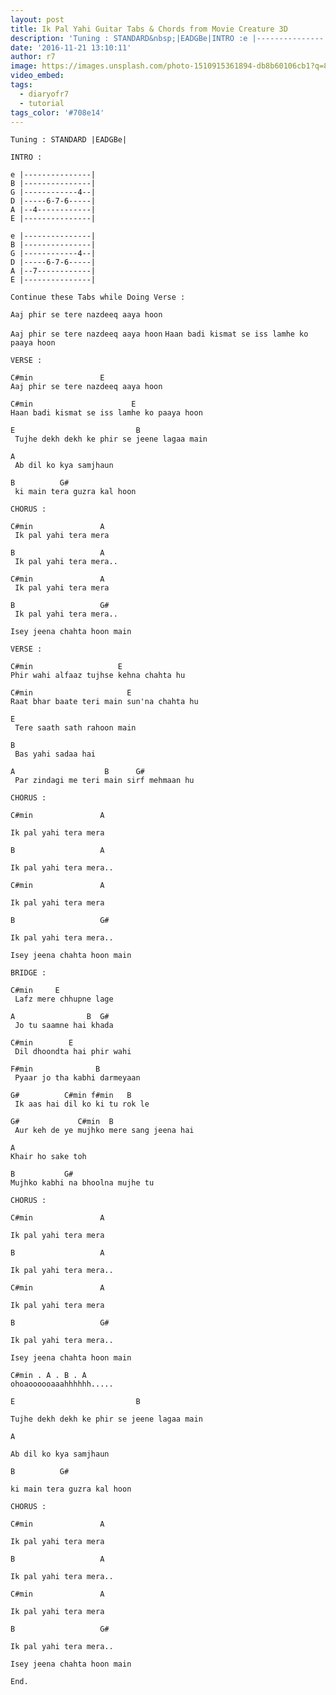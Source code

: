 ```yaml
---
layout: post
title: Ik Pal Yahi Guitar Tabs & Chords from Movie Creature 3D
description: 'Tuning : STANDARD&nbsp;|EADGBe|INTRO :e |---------------| &nbsp;B |---------------|G |------------4--|D |-----6-7-6-----|A |--4------------|E |-------...'
date: '2016-11-21 13:10:11'
author: r7
image: https://images.unsplash.com/photo-1510915361894-db8b60106cb1?q=80&w=2940&auto=format&fit=crop&ixlib=rb-4.1.0&ixid=M3wxMjA3fDB8MHxwaG90by1wYWdlfHx8fGVufDB8fHx8fA%3D%3D
video_embed:
tags:
  - diaryofr7
  - tutorial
tags_color: '#708e14'
---
```

```
Tuning : STANDARD |EADGBe|

INTRO :

e |---------------|  
B |---------------|
G |------------4--|
D |-----6-7-6-----|
A |--4------------|
E |---------------|

e |---------------|
B |---------------|
G |------------4--|
D |-----6-7-6-----|
A |--7------------|
E |---------------|

Continue these Tabs while Doing Verse :

Aaj phir se tere nazdeeq aaya hoon
```

`Aaj phir se tere nazdeeq aaya hoon`
`Haan badi kismat se iss lamhe ko paaya hoon`

```
VERSE :

C#min               E
Aaj phir se tere nazdeeq aaya hoon
```

```
C#min                      E
Haan badi kismat se iss lamhe ko paaya hoon
```

```
E                           B                    
 Tujhe dekh dekh ke phir se jeene lagaa main
```

```
A     
 Ab dil ko kya samjhaun
```

```
B          G#
 ki main tera guzra kal hoon
```

```
CHORUS :

C#min               A    
 Ik pal yahi tera mera
```

```
B                   A 
 Ik pal yahi tera mera..
```

```
C#min               A
 Ik pal yahi tera mera
```

```
B                   G#
 Ik pal yahi tera mera..
```

`Isey jeena chahta hoon main`

```
VERSE :

C#min                   E             
Phir wahi alfaaz tujhse kehna chahta hu
```

```
C#min                     E
Raat bhar baate teri main sun'na chahta hu
```

```
E
 Tere saath sath rahoon main
```

```
B
 Bas yahi sadaa hai
```

```
A                    B      G#
 Par zindagi me teri main sirf mehmaan hu
```

`CHORUS :`

```
C#min               A
```

```
Ik pal yahi tera mera
```

```
B                   A
```

```
Ik pal yahi tera mera..
```

`C#min               A`

```
Ik pal yahi tera mera
```

`B                   G#`

```
Ik pal yahi tera mera..
```

`Isey jeena chahta hoon main`

```
BRIDGE :

C#min     E
 Lafz mere chhupne lage
```

```
A                B  G#
 Jo tu saamne hai khada
```

```
C#min        E      
 Dil dhoondta hai phir wahi
```

```
F#min              B
 Pyaar jo tha kabhi darmeyaan
```

```
G#          C#min f#min   B
 Ik aas hai dil ko ki tu rok le
```

```
G#             C#min  B
 Aur keh de ye mujhko mere sang jeena hai
```

```
A
Khair ho sake toh
```

```
B           G#
Mujhko kabhi na bhoolna mujhe tu
```

`CHORUS :`

```
C#min               A
```

```
Ik pal yahi tera mera
```

```
B                   A
```

```
Ik pal yahi tera mera..
```

`C#min               A`

```
Ik pal yahi tera mera
```

`B                   G#`

```
Ik pal yahi tera mera..
```

```
Isey jeena chahta hoon main

C#min . A . B . A
ohoaoooooaaahhhhhh.....
```

```
E                           B
```

```
Tujhe dekh dekh ke phir se jeene lagaa main
```

```
A
```

```
Ab dil ko kya samjhaun
```

```
B          G#
```

```
ki main tera guzra kal hoon
```

`CHORUS :`

```
C#min               A
```

```
Ik pal yahi tera mera
```

```
B                   A
```

```
Ik pal yahi tera mera..
```

`C#min               A`

```
Ik pal yahi tera mera
```

`B                   G#`

```
Ik pal yahi tera mera..
```

```
Isey jeena chahta hoon main
```

`End.`
